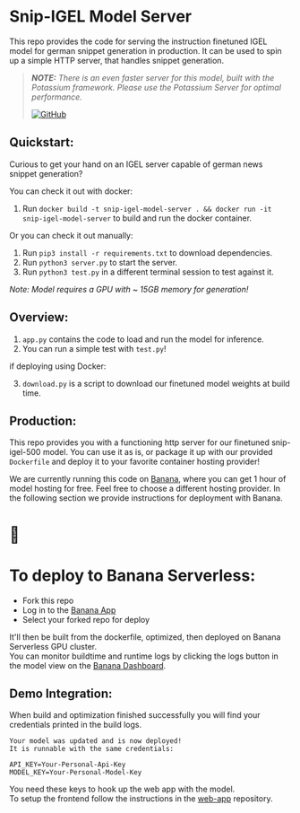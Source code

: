 # Snip-IGEL Model Server

This repo provides the code for serving the instruction finetuned IGEL model for german snippet generation in production.
It can be used to spin up a simple HTTP server, that handles snippet generation.

> _**NOTE:** There is an even faster server for this model, built with the Potassium framework. Please use the Potassium Server for optimal performance._
> 
> [![GitHub](https://badgen.net/badge/icon/snip-igel%20potassium%20model%20server/orange?icon=github&label)](https://github.com/snipaid-nlg/snip-igel-model-server-v2)

## Quickstart:

Curious to get your hand on an IGEL server capable of german news snippet generation?

You can check it out with docker:

1. Run `docker build -t snip-igel-model-server . && docker run -it snip-igel-model-server` to build and run the docker container.

Or you can check it out manually:

1. Run `pip3 install -r requirements.txt` to download dependencies.
2. Run `python3 server.py` to start the server.
3. Run `python3 test.py` in a different terminal session to test against it.

*Note: Model requires a GPU with ~ 15GB memory for generation!*

## Overview:

1. `app.py` contains the code to load and run the model for inference.
2. You can run a simple test with `test.py`!

if deploying using Docker:

3. `download.py` is a script to download our finetuned model weights at build time.

## Production:

This repo provides you with a functioning http server for our finetuned snip-igel-500 model. You can use it as is, or package it up with our provided `Dockerfile` and deploy it to your favorite container hosting provider!

We are currently running this code on [Banana](https://banana.dev), where you can get 1 hour of model hosting for free. Feel free to choose a different hosting provider. In the following section we provide instructions for deployment with Banana.

# 🍌

# To deploy to Banana Serverless:

- Fork this repo
- Log in to the [Banana App](https://app.banana.dev)
- Select your forked repo for deploy

It'll then be built from the dockerfile, optimized, then deployed on Banana Serverless GPU cluster.  
You can monitor buildtime and runtime logs by clicking the logs button in the model view on the [Banana Dashboard](https://app.banana.dev).

## Demo Integration:

When build and optimization finished successfully you will find your credentials printed in the build logs.

```
Your model was updated and is now deployed!
It is runnable with the same credentials:

API_KEY=Your-Personal-Api-Key
MODEL_KEY=Your-Personal-Model-Key
```

You need these keys to hook up the web app with the model.  
To setup the frontend follow the instructions in the [web-app](https://github.com/snipaid-nlg/web-app) repository.
